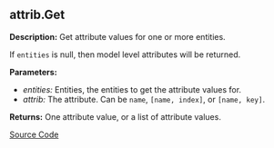 ## attrib.Get  
  
  
**Description:** Get attribute values for one or more entities.


If `entities` is null, then model level attributes will be returned.

  
  
**Parameters:**  
  * *entities:* Entities, the entities to get the attribute values for.  
  * *attrib:* The attribute. Can be `name`, `[name, index]`, or `[name, key]`.  
  
**Returns:** One attribute value, or a list of attribute values.  

[Source Code](https://github.com/design-automation/mobius-sim-funcs/blob/main/src/modules/functions/attrib/Get.ts) 